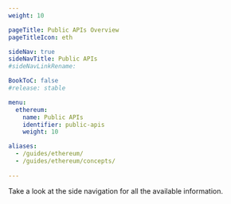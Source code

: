 ```yaml
---
weight: 10

pageTitle: Public APIs Overview
pageTitleIcon: eth

sideNav: true
sideNavTitle: Public APIs
#sideNavLinkRename: 

BookToC: false
#release: stable

menu:
  ethereum:
    name: Public APIs
    identifier: public-apis
    weight: 10

aliases:
  - /guides/ethereum/
  - /guides/ethereum/concepts/
  
---
```


<!-- TODO: Build page using sidenav content - auto-generate? -->

Take a look at the side navigation for all the available information.
